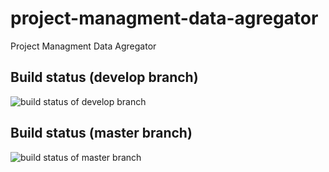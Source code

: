 # project-managment-data-agregator
Project Managment Data Agregator

## Build status (develop branch)
![build status of develop branch](https://travis-ci.com/CoffeeProjects/project-managment-data-agregator.svg?branch=develop)

## Build status (master branch)
![build status of master branch](https://travis-ci.com/CoffeeProjects/project-managment-data-agregator.svg?branch=master)
